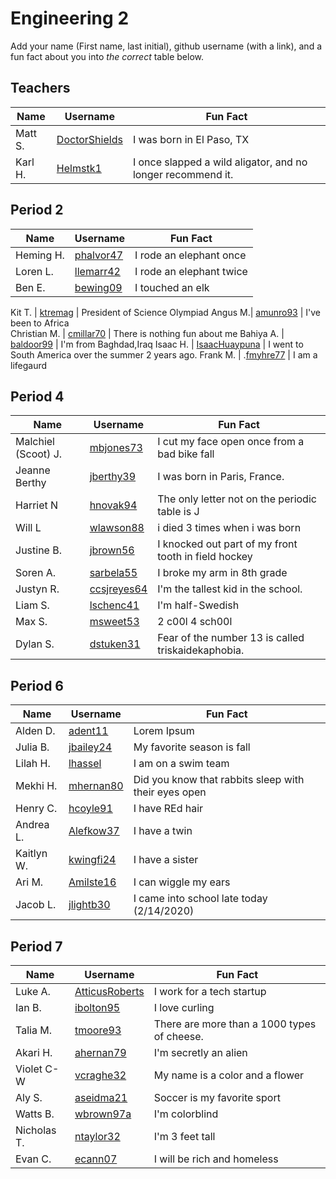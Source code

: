 # Engineering 2

Add your name (First name, last initial), github username (with a link), and a fun fact about you into _the correct_ table below.

## Teachers

Name | Username | Fun Fact
--- | --- | ---
Matt S. | [DoctorShields](https://github.com/DoctorShields) | I was born in El Paso, TX
Karl H. | [Helmstk1](https://github.com/Helmstk1) | I once slapped a wild aligator, and no longer recommend it.


## Period 2

Name | Username | Fun Fact
--- | --- | ---
Heming H. | [phalvor47](https://github.com/phalvor47) | I rode an elephant once
Loren L.  | [llemarr42](https://github.com/llemarr42) |  I rode an elephant twice
Ben E.  | [bewing09](https://github.com/bewing09) | I touched an elk 

Kit T. | [ktremag](https://github.com/ktremag) | President of Science Olympiad
Angus M.| [amunro93](https://github.com/amunro93) | I've been to Africa  
Christian M. | [cmillar70](https://github.com/cmillar70) | There is nothing fun about me
Bahiya A. | [baldoor99](https://github.com/baldoor99) | I'm from Baghdad,Iraq
Isaac H. | [IsaacHuaypuna](https://github.com/IsaacHuaypuna) | I went to South America over the summer 2 years ago.
Frank M.  | .[fmyhre77](https://github.com/fmyhre77) | I am a lifegaurd

## Period 4

Name | Username | Fun Fact
--- | --- | ---
Malchiel (Scoot) J. | [mbjones73](https://github.com/mbjones73) | I cut my face open once from a bad bike fall
Jeanne Berthy |  [jberthy39](https://github.com/jberthy39/Class_Accounts)  |  I was born in Paris, France.
Harriet N | [hnovak94](https://github.com/hnovak94)   | The only letter not on the periodic table is J
Will L |  [wlawson88](https://github.com/wlawson88) |  i died 3 times when i was born
Justine B.| [jbrown56](https://github.com/jbrown56)|I knocked out part of my front tooth in field hockey 
Soren A. | [sarbela55](https://github.com/sarbela55) | I broke my arm in 8th grade
Justyn R.| [ccsjreyes64](https://github.com/ccsjreyes64) | I'm the tallest kid in the school.
Liam S. | [lschenc41](https://github.com/lschenc41) | I'm half-Swedish
Max S. |  [msweet53](https://www.youtube.com/watch?v=dQw4w9WgXcQ) | 2 c00l 4 sch00l
Dylan S. | [dstuken31](https://github.com/dstuken31) | Fear of the number 13 is called triskaidekaphobia.

## Period 6

Name | Username | Fun Fact
--- | --- | ---
Alden D. | [adent11](https://github.com/adent11) | Lorem Ipsum
Julia B. | [jbailey24](https://github.com/jbailey24) | My favorite season is fall
Lilah H. | [lhassel](https://github.com/lhassel) | I am on a swim team
Mekhi H. | [mhernan80](https://github.com/mhernan80) | Did you know that rabbits sleep with their eyes open
Henry C. | [hcoyle91](https://github.com/hcoyle91) | I have REd hair
Andrea L.| [Alefkow37](https://github.com/Alefkow37) | I have a twin
Kaitlyn W. | [kwingfi24](https://github.com/kwingfi24) | I have a sister
Ari M. | [Amilste16](https://github.com/amilste16) | I can wiggle my ears
Jacob L. | [jlightb30](https://github.com/jlightb30) | I came into school late today (2/14/2020)


## Period 7

Name | Username | Fun Fact
--- | --- | ---
Luke A. | [AtticusRoberts](https://github.com/AtticusRoberts) | I work for a tech startup
Ian B. | [ibolton95](https://github.com/ibolton95) | I love curling
Talia M. | [tmoore93](https://github.com/tmoore93) | There are more than a 1000 types of cheese.
Akari H. | [ahernan79](http://github.com/ahernan79) | I'm secretly an alien
Violet C-W | [vcraghe32](https://github.com/vcraghe32) | My name is a color and  a flower
Aly S. | [aseidma21](https://github.com/aseidma21)| Soccer is my favorite sport
Watts B. | [wbrown97a](https://github.com/wbrown97a) | I'm colorblind
Nicholas T. | [ntaylor32](https://github.com/ntaylor32) | I'm 3 feet tall
Evan C. | [ecann07](https://github.com/ecann07) | I will be rich and homeless
